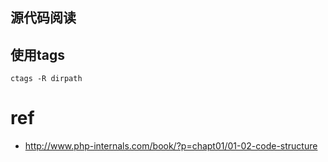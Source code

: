 源代码阅读
---

## 使用tags
```
ctags -R dirpath
```

# ref
- http://www.php-internals.com/book/?p=chapt01/01-02-code-structure
